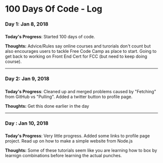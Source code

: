 # 100 Days Of Code - Log

### Day 1: Jan 8, 2018
##### 

**Today's Progress**: Started 100 days of code.

**Thoughts:** Advice/Rules say online courses and turorials don't count but also encourages users to tackle Free Code Camp as  place to start. Going to get back to working on Front End Cert for FCC (but need to keep doing course).

___________________________________________________
### Day 2: Jan 9, 2018
##### 

**Today's Progress**: Cleaned up and merged problems caused by "Fetching" from GitHub vs "Pulling".   Added a twitter button to profile page.   

**Thoughts:** Get this done earlier in the day

____________________________________________________
### Day : Jan 10, 2018
##### 

**Today's Progress**: Very little progress.  Added some links to profile page project.   Read up on how to make a simple website from Node.js

**Thoughts:** Some of these tutorials seem like you are learning how to box by learnign combinations before learning the actual punches.
